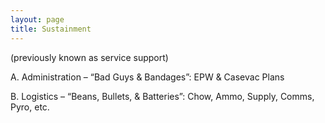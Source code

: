```yaml
---
layout: page
title: Sustainment
---
```


(previously known as service support)

A.  Administration – “Bad Guys & Bandages”: EPW & Casevac Plans

B.  Logistics – “Beans, Bullets, & Batteries”: Chow, Ammo, Supply, Comms, Pyro, etc.
